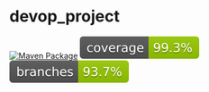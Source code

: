 # devop_project
[![Maven Package](https://github.com/hacenesuper/devop_project/actions/workflows/github_action.yaml/badge.svg)](https://github.com/hacenesuper/devop_project/actions/workflows/github_action.yaml)
![Coverage](.github/badges/jacoco.svg)
![Branches](.github/badges/branches.svg)
